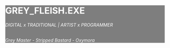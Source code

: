 <div class="card bg-faded rounded-0 border-0 mx-2">
  <div class="card border-0 pt-1 pb-1 my-5 rounded-0 text-center text-uppercase" style="background:rgba(0,0,0,0.5); color:#fff;">
    <h1 class="mb-1 display-4">GREY_FLEISH.EXE</h1><div class="card w-50 mx-auto mb-2"></div>
    <h6 class="mb-2">DIGITAL x TRADITIONAL | ARTIST x PROGRAMMER<div class="card w-50 mx-auto mb-2"></div>
    <h6 class="mb-2">Grey Master - Stripped Bastard - Oxymora<div class="card w-50 mx-auto mb-2"></div>
</div>

